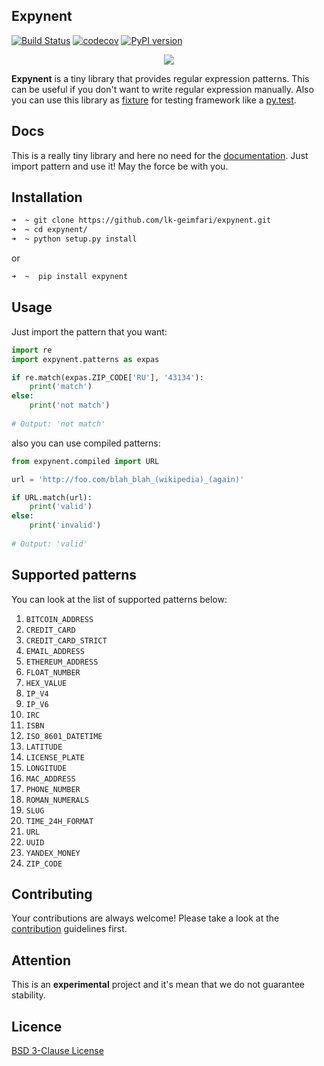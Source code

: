 ## Expynent

[![Build Status](https://travis-ci.org/lk-geimfari/expynent.svg?branch=master)](https://travis-ci.org/lk-geimfari/expynent)
[![codecov](https://codecov.io/gh/lk-geimfari/expynent/branch/master/graph/badge.svg)](https://codecov.io/gh/lk-geimfari/expynent)
[![PyPI version](https://badge.fury.io/py/expynent.svg)](https://badge.fury.io/py/expynent)

<p align="center">
    <a href="https://github.com/lk-geimfari/expynent/">
        <img src="https://raw.githubusercontent.com/lk-geimfari/expynent/master/other/logo_2.png">
    </a>
</p>


**Expynent** is a tiny library that provides regular expression patterns. This can be useful if you don't want to write regular expression manually. Also you can use this library as [fixture](https://docs.pytest.org/en/latest/fixture.html) for testing framework like a [py.test](https://docs.pytest.org/en/latest/).

## Docs

This is a really tiny library and here no need for the [documentation](http://expynent.readthedocs.io/en/latest/). Just import pattern and use it! May the force be with you. 


## Installation
```zsh
➜  ~ git clone https://github.com/lk-geimfari/expynent.git
➜  ~ cd expynent/
➜  ~ python setup.py install

```
or
```zsh
➜  ~  pip install expynent
```


## Usage
Just import the pattern that you want:
```python
import re
import expynent.patterns as expas

if re.match(expas.ZIP_CODE['RU'], '43134'):
    print('match')
else:
    print('not match')
    
# Output: 'not match'

```
also you can use compiled patterns:
```python
from expynent.compiled import URL

url = 'http://foo.com/blah_blah_(wikipedia)_(again)'

if URL.match(url):
    print('valid')
else:
    print('invalid')
    
# Output: 'valid'
```

## Supported patterns

You can look at the list of supported patterns below:

1. `BITCOIN_ADDRESS`
2. `CREDIT_CARD`
3. `CREDIT_CARD_STRICT`
4. `EMAIL_ADDRESS`
5. `ETHEREUM_ADDRESS`
6. `FLOAT_NUMBER`
7. `HEX_VALUE`
8. `IP_V4`
9. `IP_V6`
10. `IRC`
11. `ISBN`
12. `ISO_8601_DATETIME`
13. `LATITUDE`
14. `LICENSE_PLATE`
15. `LONGITUDE`
16. `MAC_ADDRESS`
17. `PHONE_NUMBER`
18. `ROMAN_NUMERALS`
19. `SLUG`
20. `TIME_24H_FORMAT`
21. `URL`
22. `UUID`
23. `YANDEX_MONEY`
24. `ZIP_CODE`

## Contributing
Your contributions are always welcome! Please take a look at the [contribution](https://github.com/lk-geimfari/expynent/blob/master/CONTRIBUTING.md) guidelines first.

## Attention
This is an **experimental** project and it's mean that we do not guarantee stability.

## Licence 
[BSD 3-Clause License](https://raw.githubusercontent.com/lk-geimfari/expynent/master/LICENSE)
